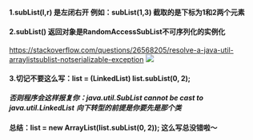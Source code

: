 ####  1.subList(l,r)  是左闭右开 例如：subList(1,3) 截取的是下标为1和2两个元素


#### 2.subList() 返回对象是RandomAccessSubList不可序列化的实例化
https://stackoverflow.com/questions/26568205/resolve-a-java-util-arraylistsublist-notserializable-exception
![](https://upload-images.jianshu.io/upload_images/12637001-955b421ecaf7cff6.png?imageMogr2/auto-orient/strip%7CimageView2/2/w/600)

#### 3.切记不要这么写：list = (LinkedList) list.subList(0, 2);
***否则程序会这样报复你：java.util.SubList cannot be cast to java.util.LinkedList*** 
***向下转型的前提是你要先是那个类***

#### 总结：list = new ArrayList(list.subList(0, 2)); 这么写总没错啦～
